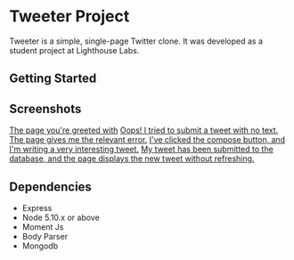 # Tweeter Project

Tweeter is a simple, single-page Twitter clone. It was developed as a student project at Lighthouse Labs.



## Getting Started



## Screenshots
[The page you're greeted with]()
[Oops! I tried to submit a tweet with no text. The page gives me the relevant error.]()
[I've clicked the compose button, and I'm writing a very interesting tweet.]()
[My tweet has been submitted to the database, and the page displays the new tweet without refreshing.]()


## Dependencies

- Express
- Node 5.10.x or above
- Moment Js
- Body Parser
- Mongodb
